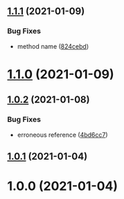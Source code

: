 ## [1.1.1](https://github.com/erdDEVcode/bigval/compare/v1.1.0...v1.1.1) (2021-01-09)


### Bug Fixes

* method name ([824cebd](https://github.com/erdDEVcode/bigval/commit/824cebd9a259a515ef536c7c34ee91aae04ac501))

# [1.1.0](https://github.com/erdDEVcode/bigval/compare/v1.0.2...v1.1.0) (2021-01-09)

## [1.0.2](https://github.com/erdDEVcode/bigval/compare/v1.0.1...v1.0.2) (2021-01-08)


### Bug Fixes

* erroneous reference ([4bd6cc7](https://github.com/erdDEVcode/bigval/commit/4bd6cc793c0d0222481c0db3360990aa6204b97c))

## [1.0.1](https://github.com/erdDEVcode/bigval/compare/v1.0.0...v1.0.1) (2021-01-04)

# 1.0.0 (2021-01-04)
